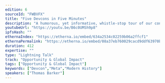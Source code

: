 ```yaml
---
edition: 6
sourceId: "FWBVFX"
title: "Five Devcons in Five Minutes"
description: "A humorous, yet informative, whistle-stop tour of our conference, with focus on the changing demographics and social themes of our favourite week of the year!"
youtubeUrl: "https://youtu.be/B6c0UMSh9p8"
ipfsHash: ""
ethernaIndex: "https://etherna.io/embed/634a2534c02259b06a2ffcf1"
ethernaPermalink: "https://etherna.io/embed/08a37eb760029cacd9ddf63970b0813a91a7e0c7065ce6c7b557a5139b3904c5"
duration: 412
expertise: ""
type: "Lightning Talk"
track: "Opportunity & Global Impact"
tags: ["Opportunity & Global Impact"]
keywords: ["Devcon","Meta","Modern History"]
speakers: ["Thomas Barker"]
---
```

